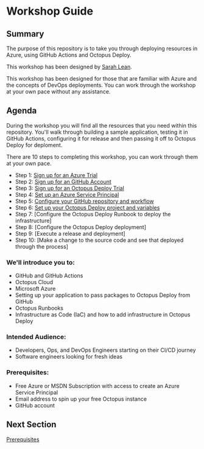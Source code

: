 # Workshop Guide

## Summary

The purpose of this repository is to take you through deploying resources in Azure, using GitHub Actions and Octopus Deploy. 

This workshop has been designed by [Sarah Lean](https://www.linkedin.com/in/sazlean/). 

This workshop has been designed for those that are familiar with Azure and the concepts of DevOps deployments.  You can work through the workshop at your own pace without any assistance. 

## Agenda

During the workshop you will find all the resources that you need within this repository.   You'll walk through building a sample application, testing it in GitHub Actions, configuring it for release and then passing it off to Octopus Deploy for deploment. 

There are 10 steps to completing this workshop, you can work through them at your own pace. 

- Step 1: [Sign up for an Azure Trial](05_Azure_Sign_up.md)
- Step 2: [Sign up for an GitHub Account](03_Github_Sign_up.md)
- Step 3: [Sign up for an Octopus Deploy Trial](04_Octopus_Deploy_Cloud_Sign_up.md)
- Step 4: [Set up an Azure Service Principal](07_Azure_Service_Principal.md)
- Step 5: [Configure your GitHub repository and workflow](08_GitHub_Actions_Configuration.md)
- Step 6: [Set up your Octopus Deploy project and variables](09_Octopus_Deploy_Initial_Setup.md)
- Step 7: [Configure the Octopus Deploy Runbook to deploy the infrastructure]
- Step 8: [Configure the Octopus Deploy deployment]
- Step 9: [Execute a release and deployment]
- Step 10: [Make a change to the source code and see that deployed through the process]


### We'll introduce you to: 

- GitHub and GitHub Actions
- Octopus Cloud
- Microsoft Azure
- Setting up your application to pass packages to Octopus Deploy from GitHub
- Octopus Runbooks
- Infrastructure as Code (IaC) and how to add infrastructure in Octopus Deploy


### Intended Audience:

- Developers, Ops, and DevOps Engineers starting on their CI/CD journey
- Software engineers looking for fresh ideas

### Prerequisites:

- Free Azure or MSDN Subscription with access to create an Azure Service Principal 
- Email address to spin up your free Octopus instance
- GitHub account


## Next Section

[Prerequisites](02_Prerequisites.md)